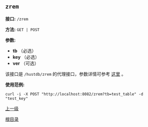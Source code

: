 `zrem`
----------

**接口:** `/zrem`

**方法:** `GET | POST`

**参数:** 

*  **tb** （必选）  
*  **key** （必选）  
*  **ver** （可选）

该接口是 `/hustdb/zrem` 的代理接口，参数详情可参考 [这里](../hustdb/hustdb/zrem.md) 。

**使用范例:**

    curl -i -X POST "http://localhost:8082/zrem?tb=test_table" -d "test_key"

[上一级](../ha.md)

[根目录](../../index.md)